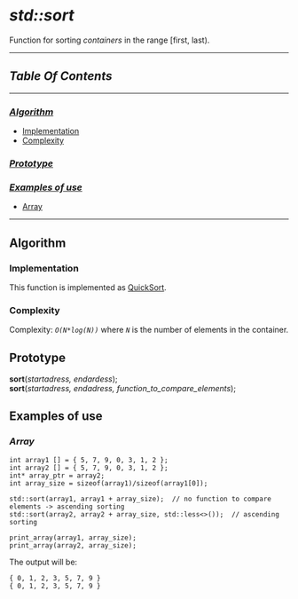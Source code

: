 # ___std::sort___
Function for sorting _containers_ in the range \[first, last\).  


---  
## *Table Of Contents*
---  
### *[Algorithm](#algorithm)*  
   - [Implementation](#implementation)  
   - [Complexity](#complexity)   
### *[Prototype](#prototype)*  
### *[Examples of use](#examples-of-use)*   
   - [Array](#array) 
   
---  

## Algorithm

### Implementation
This function is implemented as [QuickSort](https://www.geeksforgeeks.org/quick-sort/).  

### Complexity
Complexity: *`O(N*log(N))`* where *`N`* is the number of elements in the container.

## Prototype  

**sort**(*startadress, endardess*);  
**sort**(*startadress, endadress, function_to_compare_elements*);  

## Examples of use
### *Array* 
```
int array1 [] = { 5, 7, 9, 0, 3, 1, 2 };  
int array2 [] = { 5, 7, 9, 0, 3, 1, 2 };  
int* array_ptr = array2;
int array_size = sizeof(array1)/sizeof(array1[0]);

std::sort(array1, array1 + array_size);  // no function to compare elements -> ascending sorting
std::sort(array2, array2 + array_size, std::less<>());  // ascending sorting

print_array(array1, array_size);
print_array(array2, array_size);
```
The output will be:  
```
{ 0, 1, 2, 3, 5, 7, 9 }
{ 0, 1, 2, 3, 5, 7, 9 }
```
